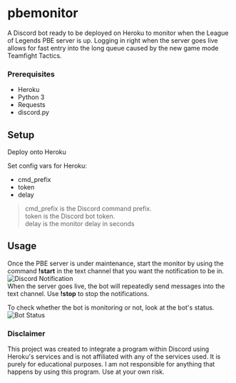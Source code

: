 # pbemonitor

A Discord bot ready to be deployed on Heroku to monitor when the League of Legends PBE server is up. Logging in right when the server goes live allows for fast entry into the long queue caused by the new game mode Teamfight Tactics.

### Prerequisites
- Heroku
- Python 3  
- Requests  
- discord.py

## Setup
Deploy onto Heroku

Set config vars for Heroku:  
- cmd_prefix  
- token
- delay

> cmd_prefix is the Discord command prefix.  
> token is the Discord bot token.  
> delay is the monitor delay in seconds

## Usage
Once the PBE server is under maintenance, start the monitor by using the command **!start** in the text channel that you want the notification to be in.  
![Discord Notification](https://i.imgur.com/KLZf071.png)  
When the server goes live, the bot will repeatedly send messages into the text channel. Use **!stop** to stop the notifications.

To check whether the bot is monitoring or not, look at the bot's status.  
![Bot Status](https://i.imgur.com/ogmWgOY.png)

### Disclaimer
This project was created to integrate a program within Discord using Heroku's services and is not affiliated with any of the services used. It is purely for educational purposes. I am not responsible for anything that happens by using this program. Use at your own risk.
